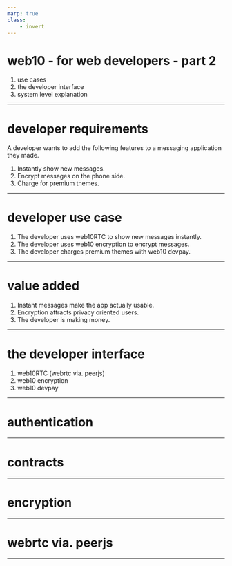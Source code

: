 ```yaml
---
marp: true
class: 
    - invert
---
```


# web10 - for web developers - part 2

1. use cases
2. the developer interface
3. system level explanation

---

# developer requirements

A developer wants to add the following features to a messaging application they made.
1. Instantly show new messages.
2. Encrypt messages on the phone side.
3. Charge for premium themes.


---

# developer use case

1. The developer uses web10RTC to show new messages instantly.
2. The developer uses web10 encryption to encrypt messages.
3. The developer charges premium themes with web10 devpay.

---


# value added

1. Instant messages make the app actually usable.
2. Encryption attracts privacy oriented users. 
3. The developer is making money.

---

# the developer interface

1. web10RTC (webrtc via. peerjs)
2. web10 encryption
3. web10 devpay

---

# authentication

--- 

# contracts

---

# encryption

---

# webrtc via. peerjs

--- 
